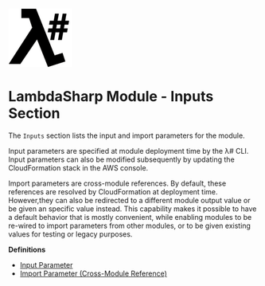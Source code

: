 ![λ#](LambdaSharp_v2_small.png)

# LambdaSharp Module - Inputs Section

The `Inputs` section lists the input and import parameters for the module.

Input parameters are specified at module deployment time by the λ# CLI. Input parameters can also be modified subsequently by updating the CloudFormation stack in the AWS console.

Import parameters are cross-module references. By default, these references are resolved by CloudFormation at deployment time. However,they can also be redirected to a different module output value or be given an specific value instead. This capability makes it possible to have a default behavior that is mostly convenient, while enabling modules to be re-wired to import parameters from other modules, or to be given existing values for testing or legacy purposes.

__Definitions__
* [Input Parameter](Module-Input.md)
* [Import Parameter (Cross-Module Reference)](Module-Import.md)

